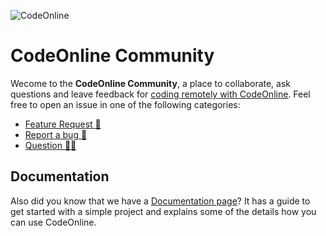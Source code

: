 ![CodeOnline](https://www.codeonline.io/img/codeonline-banner-black-padding.png)

# CodeOnline Community
Wecome to the **CodeOnline Community**, a place to collaborate, ask questions and leave feedback for [coding remotely with CodeOnline](https://www.codeonline.io).
Feel free to open an issue in one of the following categories:

* [Feature Request 🚂](https://github.com/codeonline-io/codeonline-community/issues/new?assignees=&labels=enhancement&template=feature_request.md&title=%5BFeature%5D+) 
* [Report a bug 🐜](https://github.com/codeonline-io/codeonline-community/issues/new?assignees=&labels=bug&template=bug.md&title=%5BBug%5D+) 
* [Question 🙋‍♂️](https://github.com/codeonline-io/codeonline-community/issues/new?assignees=&labels=question&template=question.md&title=%5BQuestion%5D+) 

## Documentation
Also did you know that we have a [Documentation page](https://www.codeonline.io/docs/)? It has a guide to get started with a simple project and explains some of the details how you can use CodeOnline. 
